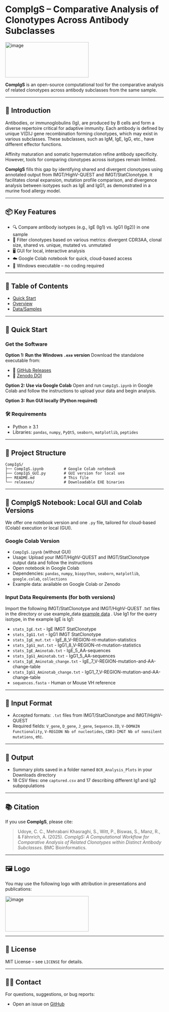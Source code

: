 # CompIgS – Comparative Analysis of Clonotypes Across Antibody Subclasses

<img width="265" height="112" alt="image" src="https://github.com/user-attachments/assets/c7e5c63b-148f-4f36-b121-344da1aeeea9" />


**CompIgS** is an open-source computational tool for the comparative analysis of related clonotypes across antibody subclasses from the same sample.

---

## 📅 Introduction

Antibodies, or immunoglobulins (Ig), are produced by B cells and form a diverse repertoire critical for adaptive immunity. Each antibody is defined by unique V(D)J gene recombination forming clonotypes, which may exist in various subclasses. These subclasses, such as IgM, IgE, IgG, etc., have different effector functions.

Affinity maturation and somatic hypermutation refine antibody specificity. However, tools for comparing clonotypes across isotypes remain limited.

**CompIgS** fills this gap by identifying shared and divergent clonotypes using annotated output from IMGT/HighV-QUEST and IMGT/StatClonotype. It facilitates clonal expansion, mutation profile comparison, and divergence analysis between isotypes such as IgE and IgG1, as demonstrated in a murine food allergy model.

---

## 📦 Key Features

* 🔍 Compare antibody isotypes (e.g., IgE (Ig1) vs. IgG1 (Ig2)) in one sample
* 🧠 Filter clonotypes based on various metrics: divergent CDR3AA, clonal size, shared vs. unique, mutated vs. unmutated
* 🖥️ GUI for local, interactive analysis
* ☁️ Google Colab notebook for quick, cloud-based access
* 🫿 Windows executable – no coding required

---

## 🔹 Table of Contents

* [Quick Start](#-quick-start)
* [Overview](#-project-structure)
* [Data/Samples](#-input-data-requirements)

---

## 🚀 Quick Start

### Get the Software

**Option 1: Run the Windows `.exe` version**
Download the standalone executable from:

* 🔗 [GitHub Releases](https://github.com/Chrisjames1992/CompIgS/releases)
* 📓 [Zenodo DOI](https://doi.org/10.5281/zenodo.15774119)

**Option 2: Use via Google Colab**
Open and run `CompIgS.ipynb` in Google Colab and follow the instructions to upload your data and begin analysis.

**Option 3: Run GUI locally (Python required)**

### 🛠️ Requirements

* Python ≥ 3.1
* Libraries: `pandas`, `numpy`, `PyQt5`, `seaborn`, `matplotlib`, `peptides`

---

## 📁 Project Structure

```
CompIgS/
├── CompIgS.ipynb         # Google Colab notebook
├── CompIgS_GUI.py        # GUI version for local use
├── README.md             # This file
└── releases/             # Downloadable EXE binaries
```

---

## 📂 CompIgS Notebook: Local GUI and Colab Versions

We offer one notebook version and one `.py` file, tailored for cloud-based (Colab) execution or local (GUI).

### Google Colab Version

* `CompIgS.ipynb` (without GUI)
* Usage: Upload your IMGT/HighV-QUEST and IMGT/StatClonotype output data and follow the instructions
* Open notebook in Google Colab
* Dependencies: `pandas`, `numpy`, `biopython`, `seaborn`, `matplotlib`, `google.colab`, `collections`
* Example data: available on Google Colab or Zenodo

### Input Data Requirements (for both versions)

Import the following IMGT/StatClonotype and IMGT/HighV-QUEST .txt files in the directory or use example_data [example data](https://doi.org/10.5281/zenodo.15774119) . Use Ig1 for the query isotype, in the example IgE is Ig1:

* `stats_IgE.txt` - IgE IMGT StatClonotype
* `stats_IgG1.txt` - IgG1 IMGT StatClonotype
* `stats_IgE_mut.txt` - IgE\_8\_V-REGION-nt-mutation-statistics
* `stats_IgG1_mut.txt` - IgG1\_8\_V-REGION-nt-mutation-statistics
* `stats_IgE_Aminotab.txt` - IgE\_5\_AA-sequences
* `stats_IgG1_Aminotab.txt` - IgG1\_5\_AA-sequences
* `stats_IgE_Aminotab_change.txt` - IgE\_7\_V-REGION-mutation-and-AA-change-table
* `stats_IgG1_Aminotab_change.txt` - IgG1\_7\_V-REGION-mutation-and-AA-change-table
* `sequences.fasta` - Human or Mouse VH reference

---

## 🧪 Input Format

* Accepted formats: `.txt` files from IMGT/StatClonotype and IMGT/HighV-QUEST
* Required fields: `V_gene`, `D_gene`, `J_gene`, `Sequence.ID`, `V-DOMAIN Functionality`, `V-REGION Nb of nucleotides`, `CDR3-IMGT Nb of nonsilent mutations`, etc.

---

## 📄 Output

* Summary plots saved in a folder named `BCR_Analysis_Plots` in your Downloads directory
* 18 CSV files: one `captured.csv` and 17 describing different Ig1 and Ig2 subpopulations

---

## 📚 Citation

If you use **CompIgS**, please cite:

> Udoye, C. C., Mehrabani Khasraghi, S., Witt, P., Biswas, S., Manz, R., & Fähnrich, A. (2025). *CompIgS: A Computational Workflow for Comparative Analysis of Related Clonotypes within Distinct Antibody Subclasses*. BMC Bioinformatics.

---

## 🖼️ Logo

You may use the following logo with attribution in presentations and publications:

<img width="265" height="112" alt="image" src="https://github.com/user-attachments/assets/c7e5c63b-148f-4f36-b121-344da1aeeea9" />

---

## 📜 License

MIT License – see `LICENSE` for details.

---

## 🙋‍♀️ Contact

For questions, suggestions, or bug reports:

* Open an issue on [GitHub](https://github.com/Chrisjames1992/CompIgS/issues)
